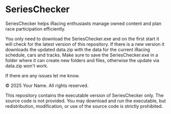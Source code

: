 # SeriesChecker
SeriesChecker helps iRacing enthusiasts manage owned content and plan race participation efficiently.

You only need to download the SeriesChecker.exe and on the first start it will check for the latest version of this repository.
If there is a new version it downloads the updated data.zip with the data for the current iRacing schedule, cars and tracks.
Make sure to save the SeriesChecker.exe in a folder where it can create new folders and files, otherwise the update via data.zip won't work.

If there are any issues let me know.

© 2025 Your Name. All rights reserved.

This repository contains the executable version of SeriesChecker only. 
The source code is not provided. You may download and run the executable, 
but redistribution, modification, or use of the source code is strictly prohibited.
